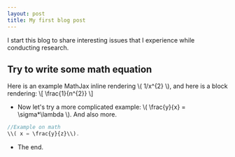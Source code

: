 ```yaml
---
layout: post
title: My first blog post
---
```


I start this blog to share interesting issues that I experience while conducting research.

## Try to write some math equation

Here is an example MathJax inline rendering \\( 1/x^{2} \\), and here is a block rendering: 
\\[ \frac{1}{n^{2}} \\]

+ Now let's try a more complicated example: \\( \frac{y}{x} = \sigma*\lambda \\). And also more.
```javascript
//Example on math
\\( x = \frac{y}{z}\\).
```

* The end.
